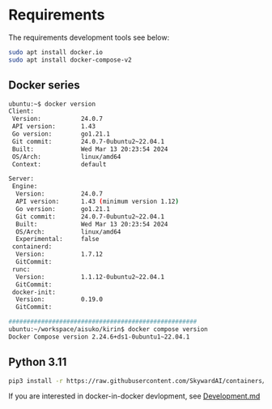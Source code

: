 # Requirements

The requirements development tools see below:

```bash
sudo apt install docker.io
sudo apt install docker-compose-v2
```

## Docker series

```bash
ubuntu:~$ docker version
Client:
 Version:           24.0.7
 API version:       1.43
 Go version:        go1.21.1
 Git commit:        24.0.7-0ubuntu2~22.04.1
 Built:             Wed Mar 13 20:23:54 2024
 OS/Arch:           linux/amd64
 Context:           default

Server:
 Engine:
  Version:          24.0.7
  API version:      1.43 (minimum version 1.12)
  Go version:       go1.21.1
  Git commit:       24.0.7-0ubuntu2~22.04.1
  Built:            Wed Mar 13 20:23:54 2024
  OS/Arch:          linux/amd64
  Experimental:     false
 containerd:
  Version:          1.7.12
  GitCommit:        
 runc:
  Version:          1.1.12-0ubuntu2~22.04.1
  GitCommit:        
 docker-init:
  Version:          0.19.0
  GitCommit:

####################################################
ubuntu:~/workspace/aisuko/kirin$ docker compose version
Docker Compose version 2.24.6+ds1-0ubuntu1~22.04.1
```

## Python 3.11


```bash
pip3 install -r https://raw.githubusercontent.com/SkywardAI/containers/main/requirements.txt
```

If you are interested in docker-in-docker devlopment, see [Development.md](./Development.md)
